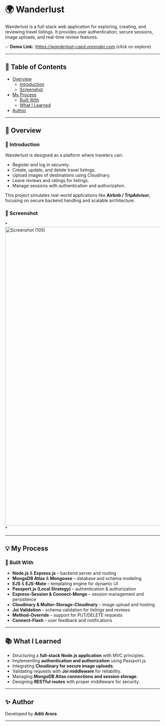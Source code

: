# 🌍 Wanderlust

Wanderlust is a full-stack web application for exploring, creating, and reviewing travel listings. It provides user authentication, secure sessions, image uploads, and real-time review features.

✅ **Demo Link:** *\https://wanderlust-caed.onrender.com*
(click on explore)

---

## 📜 Table of Contents


- [Overview](#-overview)
  - [Introduction](#-introduction)
  - [Screenshot](#-screenshot)
- [My Process](#-my-process)
  - [Built With](#-built-with)
  - [What I Learned](#-what-i-learned)
- [Author](#-author)


---

## 📝 Overview

### 🔹 Introduction

Wanderlust is designed as a platform where travelers can:

* Register and log in securely.
* Create, update, and delete travel listings.
* Upload images of destinations using Cloudinary.
* Leave reviews and ratings for listings.
* Manage sessions with authentication and authorization.

This project simulates real-world applications like **Airbnb / TripAdvisor**, focusing on secure backend handling and scalable architecture.

### 🔹 Screenshot

*<img width="1920" height="970" alt="Screenshot (105)" src="https://github.com/user-attachments/assets/c558285c-f38d-47c1-bff0-99ea1c9d8bae" />
*

---

## 💡 My Process

### 🔨 Built With

* **Node.js** & **Express.js** – backend server and routing
* **MongoDB Atlas** & **Mongoose** – database and schema modeling
* **EJS** & **EJS-Mate** – templating engine for dynamic UI
* **Passport.js (Local Strategy)** – authentication & authorization
* **Express-Session & Connect-Mongo** – session management and persistence
* **Cloudinary & Multer-Storage-Cloudinary** – image upload and hosting
* **Joi Validation** – schema validation for listings and reviews
* **Method-Override** – support for PUT/DELETE requests
* **Connect-Flash** – user feedback and notifications

---

## 📚 What I Learned

* Structuring a **full-stack Node.js application** with MVC principles.
* Implementing **authentication and authorization** using Passport.js.
* Integrating **Cloudinary for secure image uploads**.
* Validating requests with **Joi middleware** for reliability.
* Managing **MongoDB Atlas connections and session storage**.
* Designing **RESTful routes** with proper middleware for security.

---

## ✨ Author

Developed by **Aditi Arora**

---
